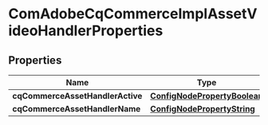 
# ComAdobeCqCommerceImplAssetVideoHandlerProperties

## Properties
Name | Type | Description | Notes
------------ | ------------- | ------------- | -------------
**cqCommerceAssetHandlerActive** | [**ConfigNodePropertyBoolean**](ConfigNodePropertyBoolean.md) |  |  [optional]
**cqCommerceAssetHandlerName** | [**ConfigNodePropertyString**](ConfigNodePropertyString.md) |  |  [optional]



